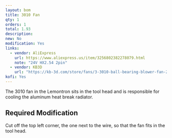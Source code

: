 ```yaml
---
layout: bom
title: 3010 Fan
qty: 1
orders: 1
total: 1.93
description: 
new: No
modification: Yes
links: 
  - vendor: AliExpress
    url: https://www.aliexpress.us/item/3256802382278079.html
    note: "24V HX2.54 2pin"
  - vendor: KB3D
    url: "https://kb-3d.com/store/fans/3-3010-ball-bearing-blower-fan-24v.html"
kofi: Yes
---
```


The 3010 fan in the Lemontron sits in the tool head and is responsible for cooling the aluminum heat break radiator.


## Required Modification

Cut off the top left corner, the one next to the wire, so that the fan fits in the tool head.